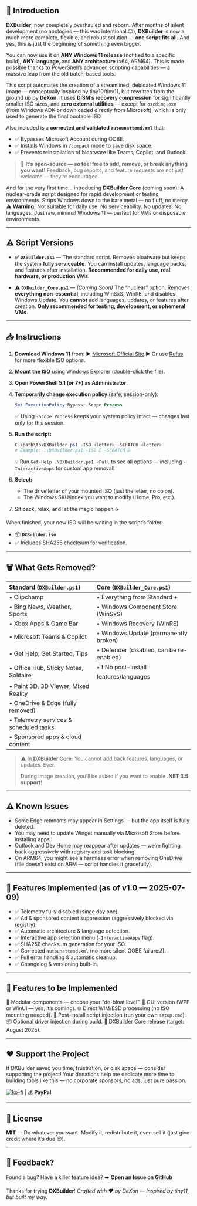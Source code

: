 ## 🌟 Introduction

**DXBuilder**, now completely overhauled and reborn.
After months of silent development (no apologies — this was intentional 😉), **DXBuilder** is now a much more complete, flexible, and robust solution — **one script fits all**. And yes, this is just the beginning of something even bigger.

You can now use it on **ANY Windows 11 release** (not tied to a specific build), **ANY language**, and **ANY architecture** (x64, ARM64). This is made possible thanks to PowerShell’s advanced scripting capabilities — a massive leap from the old batch-based tools.

This script automates the creation of a streamlined, debloated Windows 11 image — conceptually inspired by tiny10/tiny11, but rewritten from the ground up by **DeXon**.
It uses **DISM’s recovery compression** for significantly smaller ISO sizes, and **zero external utilities** — except for `oscdimg.exe` (from Windows ADK or downloaded directly from Microsoft), which is only used to generate the final bootable ISO.

Also included is a **corrected and validated `autounattend.xml`** that:
- ✅ Bypasses Microsoft Account during OOBE.
- ✅ Installs Windows in `/compact` mode to save disk space.
- ✅ Prevents reinstallation of bloatware like Teams, Copilot, and Outlook.

> 🎯 **It’s open-source — so feel free to add, remove, or break anything you want!**
> Feedback, bug reports, and feature requests are not just welcome — they’re encouraged.

And for the very first time… introducing **DXBuilder Core** (coming soon)!
A nuclear-grade script designed for rapid development or testing environments. Strips Windows down to the bare metal — no fluff, no mercy.
⚠️ **Warning:** Not suitable for daily use. No serviceability. No updates. No languages. Just raw, minimal Windows 11 — perfect for VMs or disposable environments.

---

## ⚠️ Script Versions

- **✅ `DXBuilder.ps1`** — The standard script.
  Removes bloatware but keeps the system **fully serviceable**. You can install updates, language packs, and features after installation.
  **Recommended for daily use, real hardware, or production VMs.**

- **⚠️ `DXBuilder_Core.ps1`** — *(Coming Soon)* The “nuclear” option.
  Removes **everything non-essential**, including WinSxS, WinRE, and disables Windows Update.
  You **cannot** add languages, updates, or features after creation.
  **Only recommended for testing, development, or ephemeral VMs.**

---

## 📥 Instructions

1.  **Download Windows 11** from:
    ▶️ [Microsoft Official Site](https://www.microsoft.com/software-download/windows11)
    ▶️ Or use [Rufus](https://github.com/pbatard/rufus) for more flexible ISO options.

2.  **Mount the ISO** using Windows Explorer (double-click the file).

3.  **Open PowerShell 5.1 (or 7+) as Administrator**.

4.  **Temporarily change execution policy** (safe, session-only):
    ```powershell
    Set-ExecutionPolicy Bypass -Scope Process
    ```
    ✅ Using `-Scope Process` keeps your system policy intact — changes last only for this session.

5.  **Run the script:**
    ```powershell
    C:\path\to\DXBuilder.ps1 -ISO <letter> -SCRATCH <letter>
    # Example: .\DXBuilder.ps1 -ISO E -SCRATCH D
    ```
    💡 Run `Get-Help .\DXBuilder.ps1 -Full` to see all options — including `-InteractiveApps` for custom app removal!

6.  **Select:**
    *   The drive letter of your mounted ISO (just the letter, no colon).
    *   The Windows SKU/index you want to modify (Home, Pro, etc.).

7.  Sit back, relax, and let the magic happen ☕

When finished, your new ISO will be waiting in the script’s folder:
- 📦 **`DXBuilder.iso`**
- ✅ Includes SHA256 checksum for verification.

---

## 🗑️ What Gets Removed?

| Standard (`DXBuilder.ps1`) | Core (`DXBuilder_Core.ps1`) |
| :--- | :--- |
| • Clipchamp | • Everything from Standard + |
| • Bing News, Weather, Sports | • Windows Component Store (WinSxS) |
| • Xbox Apps & Game Bar | • Windows Recovery (WinRE) |
| • Microsoft Teams & Copilot | • Windows Update (permanently broken) |
| • Get Help, Get Started, Tips | • Defender (disabled, can be re-enabled) |
| • Office Hub, Sticky Notes, Solitaire | • ❗ No post-install features/languages |
| • Paint 3D, 3D Viewer, Mixed Reality | |
| • OneDrive & Edge (fully removed) | |
| • Telemetry services & scheduled tasks | |
| • Sponsored apps & cloud content | |

> ⚠️ In **DXBuilder Core**: You cannot add back features, languages, or updates. Ever.
>
> During image creation, you’ll be asked if you want to enable **.NET 3.5 support**!

---

## ⚠️ Known Issues
- Some Edge remnants may appear in Settings — but the app itself is fully deleted.
- You may need to update Winget manually via Microsoft Store before installing apps.
- Outlook and Dev Home may reappear after updates — we’re fighting back aggressively with registry and task blocking.
- On ARM64, you might see a harmless error when removing OneDrive (file doesn’t exist on ARM — script handles it gracefully).

---

## 🚀 Features Implemented (as of v1.0 — 2025-07-09)
- ✅ Telemetry fully disabled (since day one).
- ✅ Ad & sponsored content suppression (aggressively blocked via registry).
- ✅ Automatic architecture & language detection.
- ✅ Interactive app selection menu (`-InteractiveApps` flag).
- ✅ SHA256 checksum generation for your ISO.
- ✅ Corrected `autounattend.xml` (no more silent OOBE failures!).
- ✅ Full error handling & automatic cleanup.
- ✅ Changelog & versioning built-in.

---

## 🔮 Features to be Implemented
🧩 Modular components — choose your “de-bloat level”.
🎨 GUI version (WPF or WinUI — yes, it’s coming).
🌐 Direct WIM/ESD processing (no ISO mounting needed).
🔄 Post-install script injection (run your own `setup.cmd`).
📦 Optional driver injection during build.
🧪 DXBuilder Core release (target: August 2025).

---

## ❤️ Support the Project
If DXBuilder saved you time, frustration, or disk space — consider supporting the project!
Your donations help me dedicate more time to building tools like this — no corporate sponsors, no ads, just pure passion.

[![ko-fi](https://ko-fi.com/img/githubbutton_sm.svg)](https://ko-fi.com/V7V21LFSBP) | 💰 **PayPal**

---

## 📜 License
**MIT** — Do whatever you want. Modify it, redistribute it, even sell it (just give credit where it’s due 😉).

---

## 💬 Feedback?
Found a bug? Have a killer feature idea?
➡️ **Open an Issue on GitHub**

Thanks for trying **DXBuilder**!
*Crafted with ❤️ by DeXon — Inspired by tiny11, but built my way.*
